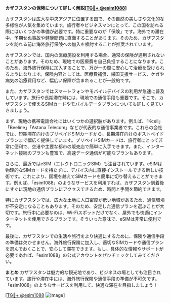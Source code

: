 **カザフスタンの保険について詳しく解説[[TG💪+ @esim1088](https://t.me/s/esim1088)]**

カザフスタンは広大な中央アジアに位置する国で、その自然の美しさや文化的な多様性が人気を集めています。旅行者やビジネスマンにとって、この国を訪れる際にはいくつかの準備が必要です。特に重要なのが「保険」です。海外での滞在中、予期せぬ事故や健康問題に直面することがあります。そのため、カザフスタンを訪れる前に海外旅行保険への加入を検討することが推奨されています。

カザフスタンでは、国内の医療施設を利用する場合、通常の保険が適用されないことがあります。そのため、現地での医療費を自己負担することになります。このため、海外旅行保険に加入することで、万が一の際に安心して治療を受けられるようになります。保険内容としては、医療費補償、帰国支援サービス、ケガや病気の治療費用など、幅広い保障が含まれることが一般的です。

また、カザフスタンではスマートフォンやモバイルデバイスの利用が急速に普及しています。旅行や長期滞在時には、現地での通信手段も重要です。そこで、カザフスタンで使えるSIMカードやモバイルデータプランについても詳しく見ていきましょう。

まず、現地の携帯電話会社にはいくつかの選択肢があります。例えば、「Kcell」「Beeline」「Astana Telecom」などが代表的な通信事業者です。これらの会社では、短期滞在向けのプリペイドSIMカードから、長期滞在向けのポストペイドプランまで幅広く提供しています。プリペイドSIMカードは、旅行者にとって非常に便利で、空港や主要な都市の販売店で簡単に入手できます。また、インターネット接続のプランも豊富で、高速データ通信が可能なプランもあります。

さらに、最近ではeSIM（エレクトロニックSIM）も注目されています。eSIMは物理的なSIMカードを持たずに、デバイス内に直接インストールできる新しい技術です。これにより、国境を越えてSIMカードを簡単に切り替えることができます。例えば、「esim1088」のようなサービスを利用すれば、カザフスタン到着後にすぐに現地の通信プランにアクセスできるため、時間と手間を節約できます。

特にカザフスタンでは、広大な土地に人口密度が低い地域があるため、通信環境が不安定になることもあります。そのため、安定した通信プランを選ぶことが大切です。旅行中に必要なのは、Wi-Fiスポットだけでなく、屋外でも快適にインターネットを使用できるプランです。そういった意味で、eSIMは非常に便利です。

最後に、カザフスタンでの生活や旅行をより快適にするために、保険や通信手段の準備は欠かせません。海外旅行保険に加入し、適切なSIMカードや通信プランを選んでおくことで、安心して滞在できます。もし、具体的な情報やサポートが必要であれば、「esim1088」の公式アカウントをぜひチェックしてみてください。

**まとめ**
カザフスタンは魅力的な観光地であり、ビジネスの場としても注目されています。旅行や滞在中には、海外旅行保険や通信手段の準備が不可欠です。「esim1088」のようなサービスを利用して、快適な滞在を目指しましょう！

[[TG💪+ @esim1088](https://t.me/s/esim1088) ![Image](https://i.postimg.cc/Y0z9fWf4/image.png)]